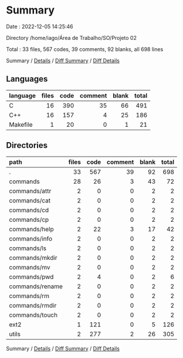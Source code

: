 # Summary

Date : 2022-12-05 14:25:46

Directory /home/iago/Área de Trabalho/SO/Projeto 02

Total : 33 files,  567 codes, 39 comments, 92 blanks, all 698 lines

Summary / [Details](details.md) / [Diff Summary](diff.md) / [Diff Details](diff-details.md)

## Languages
| language | files | code | comment | blank | total |
| :--- | ---: | ---: | ---: | ---: | ---: |
| C | 16 | 390 | 35 | 66 | 491 |
| C++ | 16 | 157 | 4 | 25 | 186 |
| Makefile | 1 | 20 | 0 | 1 | 21 |

## Directories
| path | files | code | comment | blank | total |
| :--- | ---: | ---: | ---: | ---: | ---: |
| . | 33 | 567 | 39 | 92 | 698 |
| commands | 28 | 26 | 3 | 43 | 72 |
| commands/attr | 2 | 0 | 0 | 2 | 2 |
| commands/cat | 2 | 0 | 0 | 2 | 2 |
| commands/cd | 2 | 0 | 0 | 2 | 2 |
| commands/cp | 2 | 0 | 0 | 2 | 2 |
| commands/help | 2 | 22 | 3 | 17 | 42 |
| commands/info | 2 | 0 | 0 | 2 | 2 |
| commands/ls | 2 | 0 | 0 | 2 | 2 |
| commands/mkdir | 2 | 0 | 0 | 2 | 2 |
| commands/mv | 2 | 0 | 0 | 2 | 2 |
| commands/pwd | 2 | 4 | 0 | 2 | 6 |
| commands/rename | 2 | 0 | 0 | 2 | 2 |
| commands/rm | 2 | 0 | 0 | 2 | 2 |
| commands/rmdir | 2 | 0 | 0 | 2 | 2 |
| commands/touch | 2 | 0 | 0 | 2 | 2 |
| ext2 | 1 | 121 | 0 | 5 | 126 |
| utils | 2 | 277 | 2 | 26 | 305 |

Summary / [Details](details.md) / [Diff Summary](diff.md) / [Diff Details](diff-details.md)